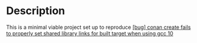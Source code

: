 # Description

This is a minimal viable project set up to reproduce [[bug] conan create fails to properly set shared library links for built target when using gcc 10](https://github.com/conan-io/conan/issues/10745)